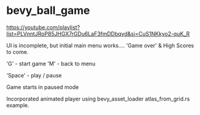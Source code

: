 # bevy_ball_game

https://youtube.com/playlist?list=PLVnntJRoP85JHGX7rGDu6LaF3fmDDbqyd&si=CuS1NKkyo2-quK_R

UI is incomplete, but initial main menu works.... 'Game over' & High Scores to come. 

'G' - start game
'M' - back to menu

'Space' - play / pause

Game starts in paused mode

Incorporated animated player using bevy_asset_loader atlas_from_grid.rs example.